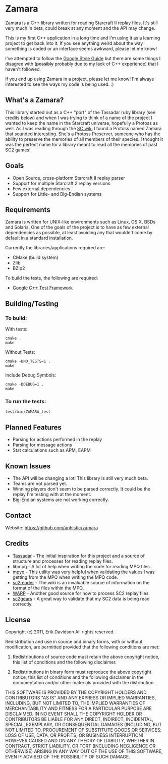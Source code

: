 Zamara
======

Zamara is a C++ library written for reading Starcraft II replay files.  It's still very much in beta, could break at any moment and the API may change.

This is my first C++ application in a long time and I'm using it as a learning project to get back into it.  If you see anything weird about the way something is coded or an interface seems awkward, please let me know!

I've attempted to follow the [Google Style Guide] but there are some things I disagree with (<s>possibly</s> probably due to my lack of C++ experience) that I haven't followed.

If you end up using Zamara in a project, please let me know!  I'm always interested to see the ways my code is being used. :)

What's a Zamara?
----------------

This library started out as a C++ "port" of the Tassadar ruby library (see credits below) and when I was trying to think of a name of the project I wanted to keep the name in the Starcraft universe, hopefully a Protoss as well.  As I was reading through the [SC wiki] I found a Protoss named Zamara that sounded interesting.  She's a Protoss Preserver, someone who has the ability to preserve the memories of all members of their species.  I thought it was the perfect name for a library meant to read all the memories of past SC2 games!

Goals
-----

* Open Source, cross-platform Starcraft II replay parser
* Support for multiple Starcraft 2 replay versions
* Few external dependencies
* Support for Little- and Big-Endian systems

Requirements
------------

Zamara is written for UNIX-like environments such as Linux, OS X, BSDs and Solaris.  One of the goals of the project is to have as few external dependencies as possible, at least avoiding any that wouldn't come by default in a standard installation.

Currently the libraries/applications required are:

* CMake (build system)
* Zlib
* BZip2

To build the tests, the following are required:

* [Google C++ Test Framework]

Building/Testing
----------------

### To build:

With tests:

    cmake .
    make

Without Tests:

    cmake -DNO_TESTS=1 .
    make

Include Debug Symbols:

    cmake -DDEBUG=1 .
    make

### To run the tests:

    test/bin/ZAMARA_test

Planned Features
----------------

* Parsing for actions performed in the replay
* Parsing for message actions
* Stat calculations such as APM, EAPM

Known Issues
------------

* The API will be changing a lot! This library is still very much beta.
* Teams are not parsed yet.
* Winning players don't seem to be parsed correctly. It could be the replay I'm testing with at the moment.
* Big-Endian systems are not working correctly.

Contact
-------

Website: https://github.com/aphistic/zamara

Credits
-------

* [Tassadar](https://github.com/agoragames/tassadar) -
The initial inspiration for this project and a source of structure and processes for reading replay files.
* libmpq -
A lot of help when writing the code for reading MPQ files.
* [mpyq](https://github.com/arkx/mpyq) -
This utility was very helpful when validating the values I was getting from the MPQ when writing the MPQ code.
* [sc2reader](https://github.com/GraylinKim/sc2reader) -
The wiki is an invaluable source of information on the format of the files within the MPQ.
* [WARP](http://trac.erichseifert.de/warp) -
Another good source for how to process SC2 replay files.
* [sc2gears](https://sites.google.com/site/sc2gears/) -
A great way to validate that my SC2 data is being read correctly.

[SC Wiki]: http://starcraft.wikia.com/
[Google Style Guide]: http://google-styleguide.googlecode.com/svn/trunk/cppguide.xml
[Google C++ Test Framework]: http://code.google.com/p/googletest/

License
-------

Copyright (c) 2011, Erik Davidson
All rights reserved.

Redistribution and use in source and binary forms, with or without modification, are permitted provided that the following conditions are met:

1. Redistributions of source code must retain the above copyright notice, this list of conditions and the following disclaimer.

2. Redistributions in binary form must reproduce the above copyright notice, this list of conditions and the following disclaimer in the documentation and/or other materials provided with the distribution.

THIS SOFTWARE IS PROVIDED BY THE COPYRIGHT HOLDERS AND CONTRIBUTORS "AS IS" AND ANY EXPRESS OR IMPLIED WARRANTIES, INCLUDING, BUT NOT LIMITED TO, THE IMPLIED WARRANTIES OF MERCHANTABILITY AND FITNESS FOR A PARTICULAR PURPOSE ARE DISCLAIMED. IN NO EVENT SHALL THE COPYRIGHT HOLDER OR CONTRIBUTORS BE LIABLE FOR ANY DIRECT, INDIRECT, INCIDENTAL, SPECIAL, EXEMPLARY, OR CONSEQUENTIAL DAMAGES (INCLUDING, BUT NOT LIMITED TO, PROCUREMENT OF SUBSTITUTE GOODS OR SERVICES; LOSS OF USE, DATA, OR PROFITS; OR BUSINESS INTERRUPTION) HOWEVER CAUSED AND ON ANY THEORY OF LIABILITY, WHETHER IN CONTRACT, STRICT LIABILITY, OR TORT (INCLUDING NEGLIGENCE OR OTHERWISE) ARISING IN ANY WAY OUT OF THE USE OF THIS SOFTWARE, EVEN IF ADVISED OF THE POSSIBILITY OF SUCH DAMAGE.
